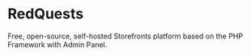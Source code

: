 # RedQuests
Free, open-source, self-hosted Storefronts platform based on the PHP Framework with Admin Panel.
